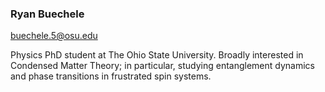 ### Ryan Buechele
buechele.5@osu.edu

Physics PhD student at The Ohio State University.
Broadly interested in Condensed Matter Theory; in particular, studying entanglement dynamics and phase transitions in frustrated spin systems.

